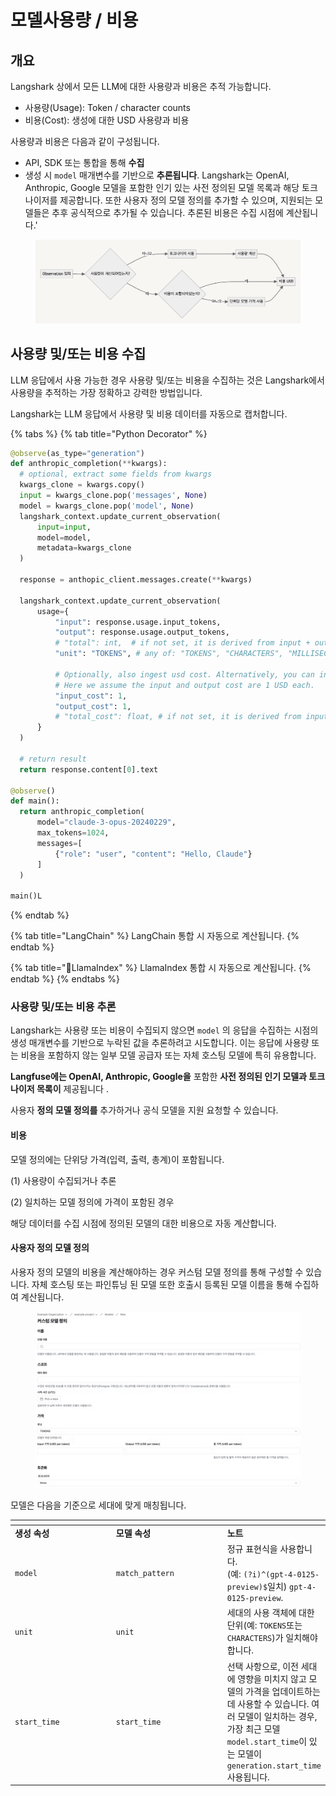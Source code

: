 # 모델사용량 / 비용

## 개요

Langshark 상에서 모든 LLM에 대한 사용량과 비용은 추적 가능합니다.

* 사용량(Usage): Token / character counts
* 비용(Cost): 생성에 대한 USD 사용량과 비용

사용량과 비용은 다음과 같이 구성됩니다.

* API, SDK 또는 통합을 통해 **수집**
* 생성 시 `model` 매개변수를 기반으로 **추론됩니다**. Langshark는 OpenAI, Anthropic, Google 모델을 포함한 인기 있는 사전 정의된 모델 목록과 해당 토크나이저를 제공합니다. 또한 사용자 정의 모델 정의를 추가할 수 있으며, 지원되는 모델들은 추후 공식적으로 추가될 수 있습니다. 추론된 비용은 수집 시점에 계산됩니다.'

<figure><img src="../.gitbook/assets/image.png" alt=""><figcaption></figcaption></figure>

## **사용량 및/또는 비용 수집**

LLM 응답에서 사용 가능한 경우 사용량 및/또는 비용을 수집하는 것은 Langshark에서 사용량을 추적하는 가장 정확하고 강력한 방법입니다.

Langshark는 LLM 응답에서 사용량 및 비용 데이터를 자동으로 캡처합니다.

{% tabs %}
{% tab title="Python Decorator" %}
```python
@observe(as_type="generation")
def anthropic_completion(**kwargs):
  # optional, extract some fields from kwargs
  kwargs_clone = kwargs.copy()
  input = kwargs_clone.pop('messages', None)
  model = kwargs_clone.pop('model', None)
  langshark_context.update_current_observation(
      input=input,
      model=model,
      metadata=kwargs_clone
  )
 
  response = anthopic_client.messages.create(**kwargs)
 
  langshark_context.update_current_observation(
      usage={
          "input": response.usage.input_tokens,
          "output": response.usage.output_tokens,
          # "total": int,  # if not set, it is derived from input + output
          "unit": "TOKENS", # any of: "TOKENS", "CHARACTERS", "MILLISECONDS", "SECONDS", "IMAGES"
 
          # Optionally, also ingest usd cost. Alternatively, you can infer it via a model definition in Langfuse.
          # Here we assume the input and output cost are 1 USD each.
          "input_cost": 1,
          "output_cost": 1,
          # "total_cost": float, # if not set, it is derived from input_cost + output_cost
      }
  )
 
  # return result
  return response.content[0].text
 
@observe()
def main():
  return anthropic_completion(
      model="claude-3-opus-20240229",
      max_tokens=1024,
      messages=[
          {"role": "user", "content": "Hello, Claude"}
      ]
  )
 
main()L
```
{% endtab %}

{% tab title="LangChain" %}
LangChain 통합 시 자동으로 계산됩니다.
{% endtab %}

{% tab title="LlamaIndex" %}
LlamaIndex 통합 시 자동으로 계산됩니다.
{% endtab %}
{% endtabs %}

### **사용량 및/또는 비용 추론**

Langshark는 사용량 또는 비용이 수집되지 않으면 `model` 의 응답을 수집하는 시점의 생성 매개변수를 기반으로 누락된 값을 추론하려고 시도합니다. 이는 응답에 사용량 또는 비용을 포함하지 않는 일부 모델 공급자 또는 자체 호스팅 모델에 특히 유용합니다.

**Langfuse에는 OpenAI, Anthropic, Google을** 포함한 **사전 정의된 인기 모델과 토크나이저 목록이** 제공됩니다 .

사용자 **정의 모델 정의를** 추가하거나 공식 모델을 지원 요청할 수 있습니다.

#### **비용**

모델 정의에는 단위당 가격(입력, 출력, 총계)이 포함됩니다.

(1) 사용량이 수집되거나 추론

(2) 일치하는 모델 정의에 가격이 포함된 경우

해당 데이터를 수집 시점에 정의된 모델의 대한 비용으로 자동 계산합니다.

#### **사용자 정의 모델 정의**

사용자 정의 모델의 비용을 계산해야하는 경우 커스텀 모델 정의를 통해 구성할 수 있습니다. 자체 호스팅 또는 파인튜닝 된 모델 또한 호출시 등록된 모델 이름을 통해 수집하여 계산됩니다.

<figure><img src="../.gitbook/assets/image (1).png" alt=""><figcaption></figcaption></figure>

모델은 다음을 기준으로 세대에 맞게 매칭됩니다.

<table data-header-hidden><thead><tr><th width="162"></th><th width="177"></th><th></th></tr></thead><tbody><tr><td><strong>생성 속성</strong></td><td><strong>모델 속성</strong></td><td><strong>노트</strong></td></tr><tr><td><code>model</code></td><td><code>match_pattern</code></td><td>정규 표현식을 사용합니다.<br>(예: <code>(?i)^(gpt-4-0125-preview)$</code>일치) <code>gpt-4-0125-preview</code>.</td></tr><tr><td><code>unit</code></td><td><code>unit</code></td><td>세대의 사용 객체에 대한 단위(예: <code>TOKENS</code>또는 <code>CHARACTERS</code>)가 일치해야 합니다.</td></tr><tr><td><code>start_time</code></td><td><code>start_time</code></td><td>선택 사항으로, 이전 세대에 영향을 미치지 않고 모델의 가격을 업데이트하는 데 사용할 수 있습니다. 여러 모델이 일치하는 경우, 가장 최근 모델 <code>model.start_time</code>이 있는 모델이 <code>generation.start_time</code>사용됩니다.</td></tr></tbody></table>

